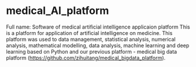 # medical_AI_platform
Full name: Software of medical artificial intelligence applicaion platform
This is a platform for application of artificial intelligence on medicine. This platform was used to data management, statistical analysis, numerical analysis, mathematical modelling, data analysis, machine learning and deep learning based on Python and our previous platform - medical big data platform (https://github.com/zihuitang/medical_bigdata_platform).
